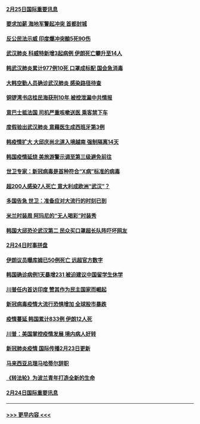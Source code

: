 #### [2月25日国际重要讯息](../pages/prog202/a102785315.md?t=02252031) 
#### [要求加薪 海地军警起冲突 首都封城](../pages/prog202/a102785256.md?t=02252031) 
#### [反公民法示威 印度爆冲突酿5死90伤](../pages/prog202/a102785244.md?t=02252031) 
#### [武汉肺炎 科威特新增3起病例 伊朗死亡攀升至14人](../pages/prog202/a102785229.md?t=02252031) 
#### [韩武汉肺炎累计977例10死 口罩成标配 国会急消毒](../pages/prog202/a102784917.md?t=02252031) 
#### [大韩空勤人员确诊武汉肺炎 感染路径待查](../pages/prog202/a102785145.md?t=02252031) 
#### [铜锣湾书店桂民海获刑10年 被控泄漏中共情报](../pages/prog202/a102785088.md?t=02252031) 
#### [意巴士抵法国 司机严重咳嗽送医 乘客禁下车](../pages/prog202/a102785016.md?t=02252031) 
#### [度假验出武汉肺炎 意藉医生成西班牙第3例](../pages/prog202/a102785005.md?t=02252031) 
#### [韩疫情扩大 大邱庆尚北道入境越南 强制隔离14天](../pages/prog202/a102784992.md?t=02252031) 
#### [韩国疫情延烧 美旅游警示调至第三级避免前往](../pages/prog202/a102784949.md?t=02252031) 
#### [世卫专家：新冠病毒是首种符合“X病”标准的病毒](../pages/prog202/a102784702.md?t=02252031) 
#### [超200人感染7人死亡 意大利成欧洲“武汉”？](../pages/prog202/a102784822.md?t=02252031) 
#### [多国告急 世卫：准备应对大流行的时刻已到](../pages/prog202/a102784810.md?t=02252031) 
#### [米兰时装周 阿玛尼的“无人喝彩”时装秀](../pages/prog202/a102784750.md?t=02252031) 
#### [韩国大邱恐沦武汉第二 民众买口罩超长队阵吓坏网友](../pages/prog202/a102784714.md?t=02252031) 
#### [2月24日时事拼盘](../pages/prog202/a102784745.md?t=02252031) 
#### [伊朗议员曝库姆已50例死亡 远超官方数字](../pages/prog202/a102784656.md?t=02252031) 
#### [韩国确诊病例1天暴增231 被迫建议中国留学生休学](../pages/prog202/a102784629.md?t=02252031) 
#### [川普任内首访印度 赞其作为民主国家而崛起](../pages/prog202/a102784631.md?t=02252031) 
#### [新冠病毒疫情大流行恐惧增加 全球股市暴跌](../pages/prog202/a102784603.md?t=02252031) 
#### [疫情蔓延 韩国累计833例 伊朗12人死](../pages/prog202/a102784616.md?t=02252031) 
#### [川普：美国掌控疫情发展 境内病人好转](../pages/prog202/a102784609.md?t=02252031) 
#### [新冠肺炎疫情 国际传播2月23日更新](../pages/prog202/a102784438.md?t=02252031) 
#### [马来西亚总理马哈蒂尔辞职](../pages/prog202/a102784436.md?t=02252031) 
#### [《转法轮》为波兰青年打造全新的生命](../pages/prog202/a102784409.md?t=02252031) 
#### [2月24日国际重要讯息](../pages/prog202/a102784367.md?t=02252031) 

----
#### [ >>> 更早内容 <<< ](../indexes/prog202-earlier.md)
